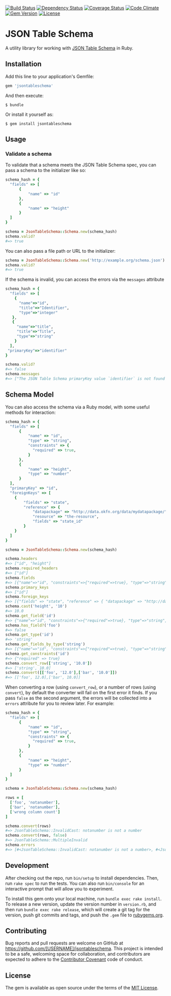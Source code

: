 [![Build Status](http://img.shields.io/travis/theodi/jsontableschema.rb.svg?style=flat-square)](https://travis-ci.org/theodi/jsontableschema.rb)
[![Dependency Status](http://img.shields.io/gemnasium/theodi/jsontableschema.rb.svg?style=flat-square)](https://gemnasium.com/theodi/jsontableschema.rb)
[![Coverage Status](https://coveralls.io/repos/github/theodi/jsontableschema.rb/badge.svg)](https://coveralls.io/github/theodi/jsontableschema.rb)
[![Code Climate](http://img.shields.io/codeclimate/github/theodi/jsontableschema.rb.svg?style=flat-square)](https://codeclimate.com/github/theodi/jsontableschema.rb)
[![Gem Version](http://img.shields.io/gem/v/jsontableschema.svg?style=flat-square)](https://rubygems.org/gems/jsontableschema)
[![License](http://img.shields.io/:license-mit-blue.svg?style=flat-square)](http://theodi.mit-license.org)

# JSON Table Schema

A utility library for working with [JSON Table Schema](http://dataprotocols.org/json-table-schema/) in Ruby.

## Installation

Add this line to your application's Gemfile:

```ruby
gem 'jsontableschema'
```

And then execute:

    $ bundle

Or install it yourself as:

    $ gem install jsontableschema

## Usage

### Validate a schema

To validate that a schema meets the JSON Table Schema spec, you can pass a schema to the initializer like so:

```ruby
schema_hash = {
  "fields" => [
      {
          "name" => "id"
      },
      {
          "name" => "height"
      }
  ]
}

schema = JsonTableSchema::Schema.new(schema_hash)
schema.valid?
#=> true
```

You can also pass a file path or URL to the initializer:

```ruby
schema = JsonTableSchema::Schema.new('http://example.org/schema.json')
schema.valid?
#=> true
```

If the schema is invalid, you can access the errors via the `messages` attribute

```ruby
schema_hash = {
  "fields" => [
    {
      "name"=>"id",
      "title"=>"Identifier",
      "type"=>"integer"
   },
   {
     "name"=>"title",
     "title"=>"Title",
     "type"=>"string"
    }
  ],
 "primaryKey"=>"identifier"
}

schema.valid?
#=> false
schema.messages
#=> ["The JSON Table Schema primaryKey value `identifier` is not found in any of the schema's field names"]
```

## Schema Model

You can also access the schema via a Ruby model, with some useful methods for interaction:

```ruby
schema_hash = {
  "fields" => [
      {
          "name" => "id",
          "type" => "string",
          "constraints" => {
            "required" => true,
          }
      },
      {
          "name" => "height",
          "type" => "number"
      }
  ],
  "primaryKey" => "id",
  "foreignKeys" => [
    {
        "fields" => "state",
        "reference" => {
            "datapackage" => "http://data.okfn.org/data/mydatapackage/",
            "resource" => "the-resource",
            "fields" => "state_id"
        }
    }
  ]
}

schema = JsonTableSchema::Schema.new(schema_hash)

schema.headers
#=> ["id", "height"]
schema.required_headers
#=> ["id"]
schema.fields
#=> [{"name"=>"id", "constraints"=>{"required"=>true}, "type"=>"string", "format"=>"default"}, {"name"=>"height", "type"=>"number", "format"=>"default"}]
schema.primary_keys
#=> ["id"]
schema.foreign_keys
#=> [{"fields" => "state", "reference" => { "datapackage" => "http://data.okfn.org/data/mydatapackage/", "resource" => "the-resource", "fields" => "state_id" } } ]
schema.cast('height', '10')
#=> 10.0
schema.get_field('id')
#=> {"name"=>"id", "constraints"=>{"required"=>true}, "type"=>"string", "format"=>"default"}
schema.has_field?('foo')
#=> false
schema.get_type('id')
#=> 'string'
schema.get_fields_by_type('string')
#=> [{"name"=>"id", "constraints"=>{"required"=>true}, "type"=>"string", "format"=>"default"}, {"name"=>"height", "type"=>"string", "format"=>"default"}]
schema.get_constraints('id')
#=> {"required" => true}
schema.convert_row(['string', '10.0'])
#=> ['string', 10.0]
schema.convert([['foo', '12.0'],['bar', '10.0']])
#=> [['foo', 12.0],['bar', 10.0]]
```

When converting a row (using `convert_row`), or a number of rows (using `convert`), by default the converter will fail on the first error it finds. If you pass `false` as the second argument, the errors will be collected into a `errors` attribute for you to review later. For example:

```ruby
schema_hash = {
  "fields" => [
      {
          "name" => "id",
          "type" => "string",
          "constraints" => {
            "required" => true,
          }
      },
      {
          "name" => "height",
          "type" => "number"
      }
  ]
}

schema = JsonTableSchema::Schema.new(schema_hash)

rows = [
  ['foo', 'notanumber'],
  ['bar', 'notanumber'],
  ['wrong column count']
]

schema.convert(rows)
#=> JsonTableSchema::InvalidCast: notanumber is not a number
schema.convert(rows, false)
#=> JsonTableSchema::MultipleInvalid
schema.errors
#=> [#<JsonTableSchema::InvalidCast: notanumber is not a number>, #<JsonTableSchema::InvalidCast: notanumber is not a number>, #<JsonTableSchema::ConversionError: The number of items to convert (1) does not match the number of headers in the schema (2)>]
```

## Development

After checking out the repo, run `bin/setup` to install dependencies. Then, run `rake spec` to run the tests. You can also run `bin/console` for an interactive prompt that will allow you to experiment.

To install this gem onto your local machine, run `bundle exec rake install`. To release a new version, update the version number in `version.rb`, and then run `bundle exec rake release`, which will create a git tag for the version, push git commits and tags, and push the `.gem` file to [rubygems.org](https://rubygems.org).

## Contributing

Bug reports and pull requests are welcome on GitHub at https://github.com/[USERNAME]/jsontableschema. This project is intended to be a safe, welcoming space for collaboration, and contributors are expected to adhere to the [Contributor Covenant](http://contributor-covenant.org) code of conduct.


## License

The gem is available as open source under the terms of the [MIT License](http://opensource.org/licenses/MIT).
